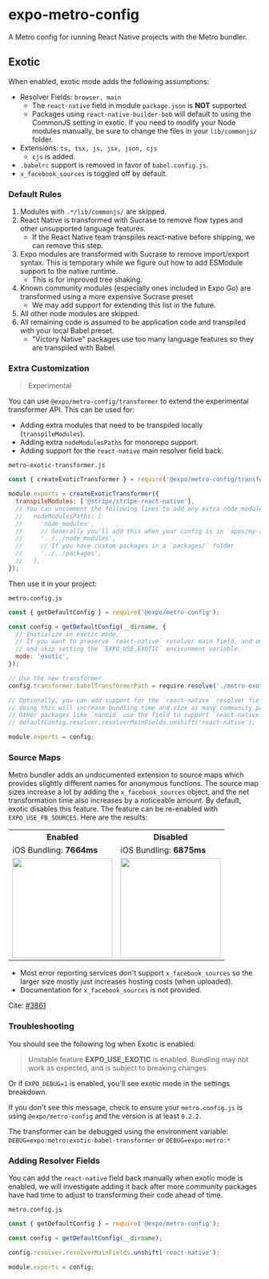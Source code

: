 # expo-metro-config

A Metro config for running React Native projects with the Metro bundler.

## Exotic

When enabled, exotic mode adds the following assumptions:

- Resolver Fields: `browser, main`
  - The `react-native` field in module `package.json` is **NOT** supported.
  - Packages using `react-native-builder-bob` will default to using the CommonJS setting in exotic. If you need to modify your Node modules manually, be sure to change the files in your `lib/commonjs/` folder.
- Extensions: `ts, tsx, js, jsx, json, cjs`
  - `cjs` is added.
- `.babelrc` support is removed in favor of `babel.config.js`.
- `x_facebook_sources` is toggled off by default.

### Default Rules

1. Modules with `.*/lib/commonjs/` are skipped.
2. React Native is transformed with Sucrase to remove flow types and other unsupported language features.
   - If the React Native team transpiles react-native before shipping, we can remove this step.
3. Expo modules are transformed with Sucrase to remove import/export syntax. This is temporary while we figure out how to add ESModule support to the native runtime.
   - This is for improved tree shaking.
4. Known community modules (especially ones included in Expo Go) are transformed using a more expensive Sucrase preset
   - We may add support for extending this list in the future.
5. All other node modules are skipped.
6. All remaining code is assumed to be application code and transpiled with your local Babel preset.
   - "Victory Native" packages use too many language features so they are transpiled with Babel.

### Extra Customization

> Experimental

You can use `@expo/metro-config/transformer` to extend the experimental transformer API.
This can be used for:

- Adding extra modules that need to be transpiled locally (`transpileModules`).
- Adding extra `nodeModulesPaths` for monorepo support.
- Adding support for the `react-native` main resolver field back.

`metro-exotic-transformer.js`

```js
const { createExoticTransformer } = require('@expo/metro-config/transformer');

module.exports = createExoticTransformer({
  transpileModules: ['@stripe/stripe-react-native'],
  // You can uncomment the following lines to add any extra node_modules paths in a monorepo:
  //   nodeModulesPaths: [
  //     'node_modules',
  //     // Generally you'll add this when your config is in `apps/my-app/metro.config.js`
  //     '../../node_modules',
  //     // If you have custom packages in a `packages/` folder
  //     '../../packages',
  //   ],
});
```

Then use it in your project:

`metro.config.js`

```js
const { getDefaultConfig } = require('@expo/metro-config');

const config = getDefaultConfig(__dirname, {
  // Initialize in exotic mode.
  // If you want to preserve `react-native` resolver main field, and omit cjs support, then leave this undefined
  // and skip setting the `EXPO_USE_EXOTIC` environment variable.
  mode: 'exotic',
});

// Use the new transformer
config.transformer.babelTransformerPath = require.resolve('./metro-exotic-transformer');

// Optionally, you can add support for the `react-native` resolver field back
// doing this will increase bundling time and size as many community packages ship untransformed code using this feature.
// Other packages like `nanoid` use the field to support `react-native` so you may need to enable it regardless.
// defaultConfig.resolver.resolverMainFields.unshift('react-native');

module.exports = config;
```

### Source Maps

Metro bundler adds an undocumented extension to source maps which provides slightly different names for anonymous functions. The source map sizes increase a lot by adding the `x_facebook_sources` object, and the net transformation time also increases by a noticeable amount. By default, exotic disables this feature. The feature can be re-enabled with `EXPO_USE_FB_SOURCES`. Here are the results:

<table>
<tr>
    <th>Enabled</th>
    <th>Disabled</th>
  </tr>
 <tr>
    <td>iOS Bundling: <b>7664ms</b></td>
    <td>iOS Bundling: <b>6875ms</b></td>
  </tr>
 <tr>
    <td><img src="https://user-images.githubusercontent.com/9664363/134078785-c9b0d93d-3dfb-4552-b786-b45059e10c3b.png" width="200" /></td>
    <td><img src="https://user-images.githubusercontent.com/9664363/134078781-9f79e9d8-56c7-4e20-952f-8214deb3f0ca.png" width="200" /></td>
  </tr>
</table>

- Most error reporting services don't support `x_facebook_sources` so the larger size mostly just increases hosting costs (when uploaded).
- Documentation for `x_facebook_sources` is not provided.

Cite: [#3861](https://github.com/expo/expo-cli/pull/3861)

### Troubleshooting

You should see the following log when Exotic is enabled:

> Unstable feature **EXPO_USE_EXOTIC** is enabled. Bundling may not work as expected, and is subject to breaking changes.

Or if `EXPO_DEBUG=1` is enabled, you'll see exotic mode in the settings breakdown.

If you don't see this message, check to ensure your `metro.config.js` is using `@expo/metro-config` and the version is at least `0.2.2`.

The transformer can be debugged using the environment variable: `DEBUG=expo:metro:exotic-babel-transformer` or `DEBUG=expo:metro:*`

### Adding Resolver Fields

You can add the `react-native` field back manually when exotic mode is enabled, we will investigate adding it back after more community packages have had time to adjust to transforming their code ahead of time.

`metro.config.js`

```js
const { getDefaultConfig } = require('@expo/metro-config');

const config = getDefaultConfig(__dirname);

config.resolver.resolverMainFields.unshift('react-native');

module.exports = config;
```
